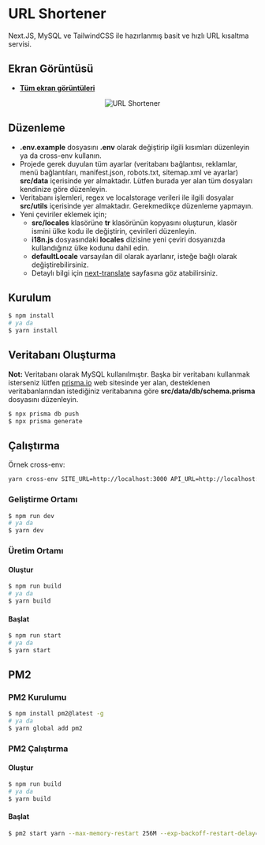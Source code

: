 # URL Shortener

Next.JS, MySQL ve TailwindCSS ile hazırlanmış basit ve hızlı URL kısaltma servisi.

## Ekran Görüntüsü

- **[Tüm ekran görüntüleri](https://github.com/tengridev/url-shortener/tree/main/public/static/screenshot)**

<p align="center">
  <img src="https://github.com/tengridev/url-shortener/raw/main/public/static/screenshot/index.png" alt="URL Shortener">
</p>

## Düzenleme

- **.env.example** dosyasını **.env** olarak değiştirip ilgili kısımları düzenleyin ya da cross-env kullanın.
- Projede gerek duyulan tüm ayarlar (veritabanı bağlantısı, reklamlar, menü bağlantıları, manifest.json, robots.txt, sitemap.xml ve ayarlar) **src/data** içerisinde yer almaktadır. Lütfen burada yer alan tüm dosyaları kendinize göre düzenleyin.
- Veritabanı işlemleri, regex ve localstorage verileri ile ilgili dosyalar **src/utils** içerisinde yer almaktadır. Gerekmedikçe düzenleme yapmayın.
- Yeni çeviriler eklemek için;
  - **src/locales** klasörüne **tr** klasörünün kopyasını oluşturun, klasör ismini ülke kodu ile değiştirin, çevirileri düzenleyin.
  - **i18n.js** dosyasındaki **locales** dizisine yeni çeviri dosyanızda kullandığınız ülke kodunu dahil edin.
  - **defaultLocale** varsayılan dil olarak ayarlanır, isteğe bağlı olarak değiştirebilirsiniz.
  - Detaylı bilgi için [next-translate](https://github.com/vinissimus/next-translate) sayfasına göz atabilirsiniz.

## Kurulum

```bash
$ npm install
# ya da
$ yarn install
```

## Veritabanı Oluşturma

**Not:** Veritabanı olarak MySQL kullanılmıştır. Başka bir veritabanı kullanmak isterseniz lütfen [prisma.io](https://www.prisma.io/) web sitesinde yer alan, desteklenen veritabanlarından istediğiniz veritabanına göre **src/data/db/schema.prisma** dosyasını düzenleyin.

```bash
$ npx prisma db push
$ npx prisma generate
```

## Çalıştırma

Örnek cross-env:

```bash
yarn cross-env SITE_URL=http://localhost:3000 API_URL=http://localhost:3000/api next dev
```

### Geliştirme Ortamı

```bash
$ npm run dev
# ya da
$ yarn dev
```

### Üretim Ortamı

#### Oluştur

```bash
$ npm run build
# ya da
$ yarn build
```

#### Başlat

```bash
$ npm run start
# ya da
$ yarn start
```

## PM2

### PM2 Kurulumu

```bash
$ npm install pm2@latest -g
# ya da
$ yarn global add pm2
```

### PM2 Çalıştırma

#### Oluştur

```bash
$ npm run build
# ya da
$ yarn build
```

#### Başlat

```bash
$ pm2 start yarn --max-memory-restart 256M --exp-backoff-restart-delay=100 --interpreter bash --name totvtr -- start
```
